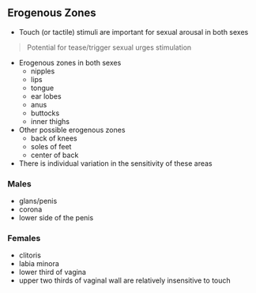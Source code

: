 ## Erogenous Zones
- Touch (or tactile) stimuli are important for sexual arousal in both sexes
> Potential for tease/trigger sexual urges
> 	stimulation
- Erogenous zones in both sexes
	- nipples
	- lips
	- tongue
	- ear lobes
	- anus
	- buttocks
	- inner thighs
- Other possible erogenous zones
	- back of knees
	- soles of feet
	- center of back
- There is individual variation in the sensitivity of these areas

### Males
- glans/penis
- corona
- lower side of the penis

### Females
- clitoris
- labia minora
- lower third of vagina
- upper two thirds of vaginal wall are relatively insensitive to touch